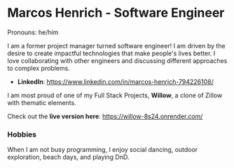 # Marcos Henrich - Software Engineer
Pronouns: he/him



I am a former project manager turned software engineer! I am driven by the desire to create impactful technologies that make people's lives better. I love collaborating with other engineers and discussing different approaches to complex problems.

* **LinkedIn**: https://www.linkedin.com/in/marcos-henrich-794226108/

I am most proud of one of my Full Stack Projects, **Willow**, a clone of Zillow with thematic elements.

Check out the **live version here**: https://willow-8s24.onrender.com/

### Hobbies

When I am not busy programming, I enjoy social dancing, outdoor exploration, beach days, and playing DnD. 


